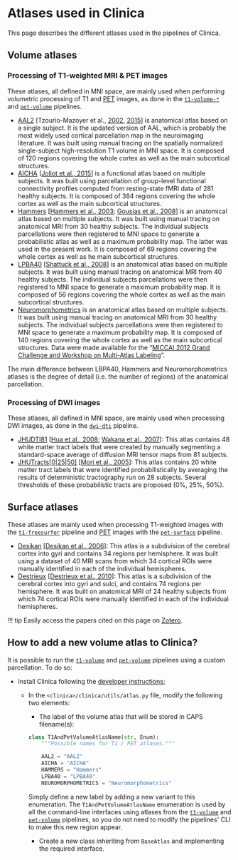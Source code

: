 <!-- markdownlint-disable MD007 -->
# Atlases used in Clinica

This page describes the different atlases used in the pipelines of Clinica.

## Volume atlases

### Processing of T1-weighted MRI & PET images

These atlases, all defined in MNI space, are mainly used when performing volumetric processing of T1 and [PET](glossary.md#pet) images, as done in the  [`t1-volume-*`](../Pipelines/T1_Volume) and  [`pet-volume`](../Pipelines/PET_Volume) pipelines.

- [AAL2](http://www.gin.cnrs.fr/en/tools/aal-aal2/)
[Tzourio-Mazoyer et al., [2002](http://dx.doi.org/10.1006/nimg.2001.0978),
[2015](http://dx.doi.org/10.1016/j.neuroimage.2015.07.075)]
is anatomical atlas based on a single subject.
It is the updated version of AAL, which is probably the most widely used cortical parcellation map in the neuroimaging literature.
It was built using manual tracing on the spatially normalized single-subject high-resolution T1 volume in MNI space.
It is composed of 120 regions covering the whole cortex as well as the main subcortical structures.
- [AICHA](http://www.gin.cnrs.fr/en/tools/aicha/)
[[Joliot et al., 2015](http://dx.doi.org/10.1016/j.jneumeth.2015.07.013)]
is a functional atlas based on multiple subjects.
It was built using parcellation of group-level functional connectivity profiles computed from resting-state fMRI data of 281 healthy subjects.
It is composed of 384 regions covering the whole cortex as well as the main subcortical structures.
- [Hammers](http://www.neuro.uni-jena.de/cat/index.html#DOWNLOAD)
[[Hammers et al., 2003](http://dx.doi.org/10.1002/hbm.10123);
[Gousias et al., 2008](http://dx.doi.org/10.1016/j.neuroimage.2007.11.034)]
is an anatomical atlas based on multiple subjects.
It was built using manual tracing on anatomical MRI from 30 healthy subjects.
The individual subjects parcellations were then registered to MNI space to generate a probabilistic atlas as well as a maximum probability map.
The latter was used in the present work.
It is composed of 69 regions covering the whole cortex as well as he main subcortical structures.
- [LPBA40](http://www.neuro.uni-jena.de/cat/index.html#DOWNLOAD)
[[Shattuck et al., 2008](http://dx.doi.org/10.1016/j.neuroimage.2007.09.031)]
is an anatomical atlas based on multiple subjects.
It was built using manual tracing on anatomical MRI from 40 healthy subjects.
The individual subjects parcellations were then registered to MNI space to generate a maximum probability map.
It is composed of 56 regions covering the whole cortex as well as the main subcortical structures.
- [Neuromorphometrics](http://www.neuro.uni-jena.de/cat/index.html#DOWNLOAD)
is an anatomical atlas based on multiple subjects.
It was built using manual tracing on anatomical MRI from 30 healthy subjects.
The individual subjects parcellations were then registered to MNI space to generate a maximum probability map.
It is composed of 140 regions covering the whole cortex as well as the main subcortical structures.
Data were made available for the “[MICCAI 2012 Grand Challenge and Workshop on Multi-Atlas Labeling](http://masiweb.vuse.vanderbilt.edu/workshop2012/index.php/Challenge_Details)”.

The main difference between LBPA40, Hammers and Neuromorphometrics atlases is the degree of detail (i.e. the number of regions) of the anatomical parcellation.

### Processing of DWI images

These atlases, all defined in MNI space, are mainly used when processing DWI images, as done in the [`dwi-dti`](../Pipelines/DWI_DTI) pipeline.

- [JHUDTI81](https://fsl.fmrib.ox.ac.uk/fsl/fslwiki/Atlases)
[[Hua et al., 2008](https://doi.org/10.1016/j.neuroimage.2007.07.053);
[Wakana et al., 2007](https://doi.org/10.1016/j.neuroimage.2007.02.049)]:
This atlas contains 48 white matter tract labels that were created by manually segmenting a standard-space average of diffusion MRI tensor maps from 81 subjects.
- [JHUTracts[0|25|50]](https://fsl.fmrib.ox.ac.uk/fsl/fslwiki/Atlases)
[[Mori et al., 2005](https://www.elsevier.com/books/mri-atlas-of-human-white-matter/mori/978-0-444-51741-8)]:
This atlas contains 20 white matter tract labels that were identified probabilistically by averaging the results of deterministic tractography run on 28 subjects.
Several thresholds of these probabilistic tracts are proposed (0%, 25%, 50%).

## Surface atlases

These atlases are mainly used when processing T1-weighted images with the [`t1-freesurfer`](../Pipelines/T1_FreeSurfer) pipeline and [PET](glossary.md#pet) images with the [`pet-surface`](../Pipelines/PET_Surface) pipeline.

- [Desikan](https://surfer.nmr.mgh.harvard.edu/fswiki/CorticalParcellation)
[[Desikan et al., 2006]](https://doi.org/10.1016/j.neuroimage.2006.01.021):
This atlas is a subdivision of the cerebral cortex into gyri and contains 34 regions per hemisphere.
It was built using a dataset of 40 MRI scans from which 34 cortical ROIs were manually identified in each of the individual hemispheres.
- [Destrieux](https://surfer.nmr.mgh.harvard.edu/fswiki/CorticalParcellation)
[[Destrieux et al., 2010]](https://dx.doi.org/10.1016%2Fj.neuroimage.2010.06.010):
This atlas is a subdivision of the cerebral cortex into gyri and sulci, and contains 74 regions per hemisphere.
It was built on anatomical MRI of 24 healthy subjects from which 74 cortical ROIs were manually identified in each of the individual hemispheres.

!!! tip
    Easily access the papers cited on this page on [Zotero](https://www.zotero.org/groups/2240070/clinica_aramislab/items/collectionKey/JPGDLCMZ).

## How to add a new volume atlas to Clinica?

It is possible to run the [`t1-volume`](../T1_Volume) and [`pet-volume`](../PET_Volume) pipelines using a custom parcellation.
To do so:

- Install Clinica following the [developer instructions](../Installation/#install-clinica);

  - In the `<clinica>/clinica/utils/atlas.py` file, modify the following two elements:
      - The label of the volume atlas that will be stored in CAPS filename(s):

      ```python
      class T1AndPetVolumeAtlasName(str, Enum):
          """Possible names for T1 / PET atlases."""

          AAL2 = "AAL2"
          AICHA = "AICHA"
          HAMMERS = "Hammers"
          LPBA40 = "LPBA40"
          NEUROMORPHOMETRICS = "Neuromorphometrics"
      ```

      Simply define a new label by adding a new variant to this enumeration.
      The `T1AndPetVolumeAtlasName` enumeration is used by all the command-line interfaces using atlases from the [`t1-volume`](../T1_Volume) and [`pet-volume`](../PET_Volume) pipelines, so you do not need to modify the pipelines' CLI to make this new region appear.
    
      - Create a new class inheriting from `BaseAtlas` and implementing the required interface.
